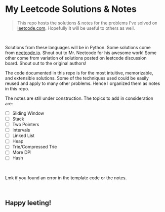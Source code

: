 # My Leetcode Solutions & Notes

> This repo hosts the solutions & notes for the problems I've solved on [leetcode.com](https://leetcode.com/). Hopefully it will be useful to others as well.

<br/>

Solutions from these languages will be in Python. Some solutions come from [neetcode.io](https://www.neetcode.io/). Shout out to Mr. Neetcode for his awesome work! Some other come from variation of solutions posted on leetcode discussion board. Shout out to the original authors!

The code documented in this repo is for the most intuitive, memorizable, and extensible solutions. Some of the techniques used could be easily reused and apply to many other problems. Hence I organized them as notes in this repo.

The notes are still under construction. The topics to add in consideration are:

- [ ] Sliding Window
- [ ] Stack
- [ ] Two Pointers
- [ ] Intervals
- [ ] Linked List
- [ ] Heap
- [ ] Trie/Compressed Trie
- [ ] More DP!
- [ ] Hash

<br/>

Lmk if you found an error in the template code or the notes.

<br/>

## Happy leeting!
